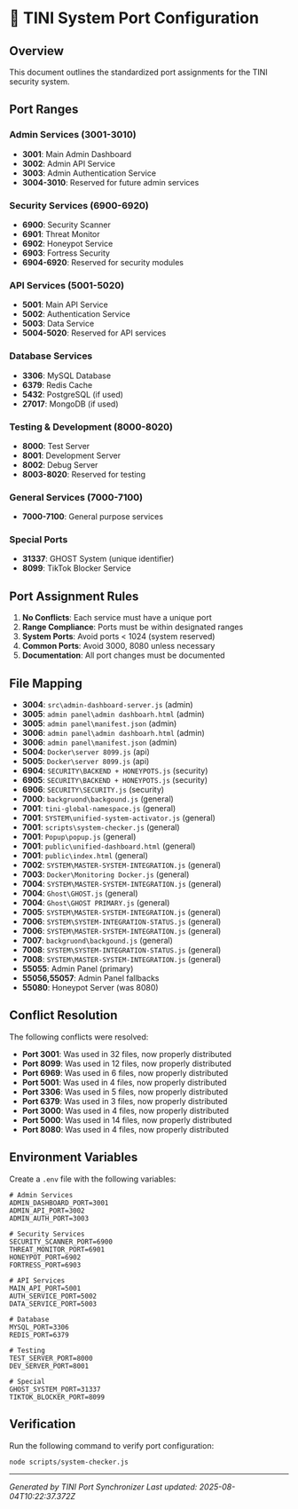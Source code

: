 # 🔌 TINI System Port Configuration

## Overview
This document outlines the standardized port assignments for the TINI security system.

## Port Ranges

### Admin Services (3001-3010)
- **3001**: Main Admin Dashboard
- **3002**: Admin API Service
- **3003**: Admin Authentication Service
- **3004-3010**: Reserved for future admin services

### Security Services (6900-6920)
- **6900**: Security Scanner
- **6901**: Threat Monitor
- **6902**: Honeypot Service
- **6903**: Fortress Security
- **6904-6920**: Reserved for security modules

### API Services (5001-5020)
- **5001**: Main API Service
- **5002**: Authentication Service
- **5003**: Data Service
- **5004-5020**: Reserved for API services

### Database Services
- **3306**: MySQL Database
- **6379**: Redis Cache
- **5432**: PostgreSQL (if used)
- **27017**: MongoDB (if used)

### Testing & Development (8000-8020)
- **8000**: Test Server
- **8001**: Development Server
- **8002**: Debug Server
- **8003-8020**: Reserved for testing

### General Services (7000-7100)
- **7000-7100**: General purpose services

### Special Ports
- **31337**: GHOST System (unique identifier)
- **8099**: TikTok Blocker Service

## Port Assignment Rules

1. **No Conflicts**: Each service must have a unique port
2. **Range Compliance**: Ports must be within designated ranges
3. **System Ports**: Avoid ports < 1024 (system reserved)
4. **Common Ports**: Avoid 3000, 8080 unless necessary
5. **Documentation**: All port changes must be documented

## File Mapping

- **3004**: `src\admin-dashboard-server.js` (admin)
- **3005**: `admin panel\admin dashboarh.html` (admin)
- **3005**: `admin panel\manifest.json` (admin)
- **3006**: `admin panel\admin dashboarh.html` (admin)
- **3006**: `admin panel\manifest.json` (admin)
- **5004**: `Docker\server 8099.js` (api)
- **5005**: `Docker\server 8099.js` (api)
- **6904**: `SECURITY\BACKEND + HONEYPOTS.js` (security)
- **6905**: `SECURITY\BACKEND + HONEYPOTS.js` (security)
- **6906**: `SECURITY\SECURITY.js` (security)
- **7000**: `backgruond\backgound.js` (general)
- **7001**: `tini-global-namespace.js` (general)
- **7001**: `SYSTEM\unified-system-activator.js` (general)
- **7001**: `scripts\system-checker.js` (general)
- **7001**: `Popup\popup.js` (general)
- **7001**: `public\unified-dashboard.html` (general)
- **7001**: `public\index.html` (general)
- **7002**: `SYSTEM\MASTER-SYSTEM-INTEGRATION.js` (general)
- **7003**: `Docker\Monitoring Docker.js` (general)
- **7004**: `SYSTEM\MASTER-SYSTEM-INTEGRATION.js` (general)
- **7004**: `Ghost\GHOST.js` (general)
- **7004**: `Ghost\GHOST PRIMARY.js` (general)
- **7005**: `SYSTEM\MASTER-SYSTEM-INTEGRATION.js` (general)
- **7006**: `SYSTEM\SYSTEM-INTEGRATION-STATUS.js` (general)
- **7006**: `SYSTEM\MASTER-SYSTEM-INTEGRATION.js` (general)
- **7007**: `backgruond\backgound.js` (general)
- **7008**: `SYSTEM\SYSTEM-INTEGRATION-STATUS.js` (general)
- **7008**: `SYSTEM\MASTER-SYSTEM-INTEGRATION.js` (general)
- **55055**: Admin Panel (primary)
- **55056,55057**: Admin Panel fallbacks
- **55080**: Honeypot Server (was 8080)

## Conflict Resolution

The following conflicts were resolved:

- **Port 3001**: Was used in 32 files, now properly distributed
- **Port 8099**: Was used in 12 files, now properly distributed
- **Port 6969**: Was used in 6 files, now properly distributed
- **Port 5001**: Was used in 4 files, now properly distributed
- **Port 3306**: Was used in 5 files, now properly distributed
- **Port 6379**: Was used in 3 files, now properly distributed
- **Port 3000**: Was used in 4 files, now properly distributed
- **Port 5000**: Was used in 14 files, now properly distributed
- **Port 8080**: Was used in 4 files, now properly distributed


## Environment Variables

Create a `.env` file with the following variables:

```env
# Admin Services
ADMIN_DASHBOARD_PORT=3001
ADMIN_API_PORT=3002
ADMIN_AUTH_PORT=3003

# Security Services  
SECURITY_SCANNER_PORT=6900
THREAT_MONITOR_PORT=6901
HONEYPOT_PORT=6902
FORTRESS_PORT=6903

# API Services
MAIN_API_PORT=5001
AUTH_SERVICE_PORT=5002
DATA_SERVICE_PORT=5003

# Database
MYSQL_PORT=3306
REDIS_PORT=6379

# Testing
TEST_SERVER_PORT=8000
DEV_SERVER_PORT=8001

# Special
GHOST_SYSTEM_PORT=31337
TIKTOK_BLOCKER_PORT=8099
```

## Verification

Run the following command to verify port configuration:

```bash
node scripts/system-checker.js
```

---
*Generated by TINI Port Synchronizer*
*Last updated: 2025-08-04T10:22:37.372Z*
